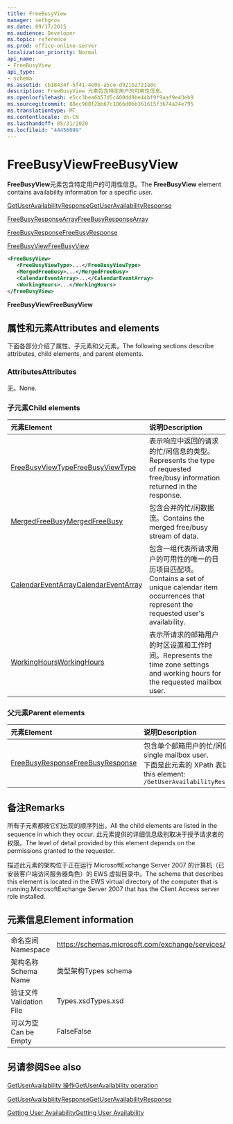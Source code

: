 ```yaml
---
title: FreeBusyView
manager: sethgros
ms.date: 09/17/2015
ms.audience: Developer
ms.topic: reference
ms.prod: office-online-server
localization_priority: Normal
api_name:
- FreeBusyView
api_type:
- schema
ms.assetid: cb18434f-5f41-4e05-a5ce-d921b2721a8c
description: FreeBusyView 元素包含特定用户的可用性信息。
ms.openlocfilehash: e5cc3bea6b57d5c400dd9be44bf9f9aaf9e43eb9
ms.sourcegitcommit: 88ec988f2bb67c1866d06b361615f3674a24e795
ms.translationtype: MT
ms.contentlocale: zh-CN
ms.lasthandoff: 05/31/2020
ms.locfileid: "44456099"
---
```

# <a name="freebusyview"></a><span data-ttu-id="ad097-103">FreeBusyView</span><span class="sxs-lookup"><span data-stu-id="ad097-103">FreeBusyView</span></span>

<span data-ttu-id="ad097-104">**FreeBusyView**元素包含特定用户的可用性信息。</span><span class="sxs-lookup"><span data-stu-id="ad097-104">The **FreeBusyView** element contains availability information for a specific user.</span></span> 
  
[<span data-ttu-id="ad097-105">GetUserAvailabilityResponse</span><span class="sxs-lookup"><span data-stu-id="ad097-105">GetUserAvailabilityResponse</span></span>](getuseravailabilityresponse.md)
  
[<span data-ttu-id="ad097-106">FreeBusyResponseArray</span><span class="sxs-lookup"><span data-stu-id="ad097-106">FreeBusyResponseArray</span></span>](freebusyresponsearray.md)
  
[<span data-ttu-id="ad097-107">FreeBusyResponse</span><span class="sxs-lookup"><span data-stu-id="ad097-107">FreeBusyResponse</span></span>](freebusyresponse.md)
  
[<span data-ttu-id="ad097-108">FreeBusyView</span><span class="sxs-lookup"><span data-stu-id="ad097-108">FreeBusyView</span></span>](freebusyview.md)
  
```xml
<FreeBusyView>
   <FreeBusyViewType>...</FreeBusyViewType>
   <MergedFreeBusy>...</MergedFreeBusy>
   <CalendarEventArray>...</CalendarEventArray>
   <WorkingHours>...</WorkingHours>
</FreeBusyView>
```

 <span data-ttu-id="ad097-109">**FreeBusyView**</span><span class="sxs-lookup"><span data-stu-id="ad097-109">**FreeBusyView**</span></span>
## <a name="attributes-and-elements"></a><span data-ttu-id="ad097-110">属性和元素</span><span class="sxs-lookup"><span data-stu-id="ad097-110">Attributes and elements</span></span>

<span data-ttu-id="ad097-111">下面各部分介绍了属性、子元素和父元素。</span><span class="sxs-lookup"><span data-stu-id="ad097-111">The following sections describe attributes, child elements, and parent elements.</span></span>
  
### <a name="attributes"></a><span data-ttu-id="ad097-112">Attributes</span><span class="sxs-lookup"><span data-stu-id="ad097-112">Attributes</span></span>

<span data-ttu-id="ad097-113">无。</span><span class="sxs-lookup"><span data-stu-id="ad097-113">None.</span></span>
  
### <a name="child-elements"></a><span data-ttu-id="ad097-114">子元素</span><span class="sxs-lookup"><span data-stu-id="ad097-114">Child elements</span></span>

|<span data-ttu-id="ad097-115">**元素**</span><span class="sxs-lookup"><span data-stu-id="ad097-115">**Element**</span></span>|<span data-ttu-id="ad097-116">**说明**</span><span class="sxs-lookup"><span data-stu-id="ad097-116">**Description**</span></span>|
|:-----|:-----|
|[<span data-ttu-id="ad097-117">FreeBusyViewType</span><span class="sxs-lookup"><span data-stu-id="ad097-117">FreeBusyViewType</span></span>](freebusyviewtype.md) <br/> |<span data-ttu-id="ad097-118">表示响应中返回的请求的忙/闲信息的类型。</span><span class="sxs-lookup"><span data-stu-id="ad097-118">Represents the type of requested free/busy information returned in the response.</span></span>  <br/> |
|[<span data-ttu-id="ad097-119">MergedFreeBusy</span><span class="sxs-lookup"><span data-stu-id="ad097-119">MergedFreeBusy</span></span>](mergedfreebusy.md) <br/> |<span data-ttu-id="ad097-120">包含合并的忙/闲数据流。</span><span class="sxs-lookup"><span data-stu-id="ad097-120">Contains the merged free/busy stream of data.</span></span>  <br/> |
|[<span data-ttu-id="ad097-121">CalendarEventArray</span><span class="sxs-lookup"><span data-stu-id="ad097-121">CalendarEventArray</span></span>](calendareventarray.md) <br/> |<span data-ttu-id="ad097-122">包含一组代表所请求用户的可用性的唯一的日历项目匹配项。</span><span class="sxs-lookup"><span data-stu-id="ad097-122">Contains a set of unique calendar item occurrences that represent the requested user's availability.</span></span>  <br/> |
|[<span data-ttu-id="ad097-123">WorkingHours</span><span class="sxs-lookup"><span data-stu-id="ad097-123">WorkingHours</span></span>](workinghours-ex15websvcsotherref.md) <br/> |<span data-ttu-id="ad097-124">表示所请求的邮箱用户的时区设置和工作时间。</span><span class="sxs-lookup"><span data-stu-id="ad097-124">Represents the time zone settings and working hours for the requested mailbox user.</span></span>  <br/> |
   
### <a name="parent-elements"></a><span data-ttu-id="ad097-125">父元素</span><span class="sxs-lookup"><span data-stu-id="ad097-125">Parent elements</span></span>

|<span data-ttu-id="ad097-126">**元素**</span><span class="sxs-lookup"><span data-stu-id="ad097-126">**Element**</span></span>|<span data-ttu-id="ad097-127">**说明**</span><span class="sxs-lookup"><span data-stu-id="ad097-127">**Description**</span></span>|
|:-----|:-----|
|[<span data-ttu-id="ad097-128">FreeBusyResponse</span><span class="sxs-lookup"><span data-stu-id="ad097-128">FreeBusyResponse</span></span>](freebusyresponse.md) <br/> |<span data-ttu-id="ad097-129">包含单个邮箱用户的忙/闲信息。</span><span class="sxs-lookup"><span data-stu-id="ad097-129">Contains the free/busy information for a single mailbox user.</span></span>  <br/> <span data-ttu-id="ad097-130">下面是此元素的 XPath 表达式： </span><span class="sxs-lookup"><span data-stu-id="ad097-130">The following is the XPath expression to this element:</span></span>  <br/>  `/GetUserAvailabilityResponse/FreeBusyResponseArray/FreeBusyResponse` <br/> |
   
## <a name="remarks"></a><span data-ttu-id="ad097-131">备注</span><span class="sxs-lookup"><span data-stu-id="ad097-131">Remarks</span></span>

<span data-ttu-id="ad097-132">所有子元素都按它们出现的顺序列出。</span><span class="sxs-lookup"><span data-stu-id="ad097-132">All the child elements are listed in the sequence in which they occur.</span></span> <span data-ttu-id="ad097-133">此元素提供的详细信息级别取决于授予请求者的权限。</span><span class="sxs-lookup"><span data-stu-id="ad097-133">The level of detail provided by this element depends on the permissions granted to the requestor.</span></span>
  
<span data-ttu-id="ad097-134">描述此元素的架构位于正在运行 MicrosoftExchange Server 2007 的计算机（已安装客户端访问服务器角色）的 EWS 虚拟目录中。</span><span class="sxs-lookup"><span data-stu-id="ad097-134">The schema that describes this element is located in the EWS virtual directory of the computer that is running MicrosoftExchange Server 2007 that has the Client Access server role installed.</span></span>
  
## <a name="element-information"></a><span data-ttu-id="ad097-135">元素信息</span><span class="sxs-lookup"><span data-stu-id="ad097-135">Element information</span></span>

|||
|:-----|:-----|
|<span data-ttu-id="ad097-136">命名空间</span><span class="sxs-lookup"><span data-stu-id="ad097-136">Namespace</span></span>  <br/> |https://schemas.microsoft.com/exchange/services/2006/types  <br/> |
|<span data-ttu-id="ad097-137">架构名称</span><span class="sxs-lookup"><span data-stu-id="ad097-137">Schema Name</span></span>  <br/> |<span data-ttu-id="ad097-138">类型架构</span><span class="sxs-lookup"><span data-stu-id="ad097-138">Types schema</span></span>  <br/> |
|<span data-ttu-id="ad097-139">验证文件</span><span class="sxs-lookup"><span data-stu-id="ad097-139">Validation File</span></span>  <br/> |<span data-ttu-id="ad097-140">Types.xsd</span><span class="sxs-lookup"><span data-stu-id="ad097-140">Types.xsd</span></span>  <br/> |
|<span data-ttu-id="ad097-141">可以为空</span><span class="sxs-lookup"><span data-stu-id="ad097-141">Can be Empty</span></span>  <br/> |<span data-ttu-id="ad097-142">False</span><span class="sxs-lookup"><span data-stu-id="ad097-142">False</span></span>  <br/> |
   
## <a name="see-also"></a><span data-ttu-id="ad097-143">另请参阅</span><span class="sxs-lookup"><span data-stu-id="ad097-143">See also</span></span>



[<span data-ttu-id="ad097-144">GetUserAvailability 操作</span><span class="sxs-lookup"><span data-stu-id="ad097-144">GetUserAvailability operation</span></span>](getuseravailability-operation.md)
  
[<span data-ttu-id="ad097-145">GetUserAvailabilityResponse</span><span class="sxs-lookup"><span data-stu-id="ad097-145">GetUserAvailabilityResponse</span></span>](getuseravailabilityresponse.md)


[<span data-ttu-id="ad097-146">Getting User Availability</span><span class="sxs-lookup"><span data-stu-id="ad097-146">Getting User Availability</span></span>](https://msdn.microsoft.com/library/d4133fcb-9b0f-4e6b-aadf-a389da83516a%28Office.15%29.aspx)

